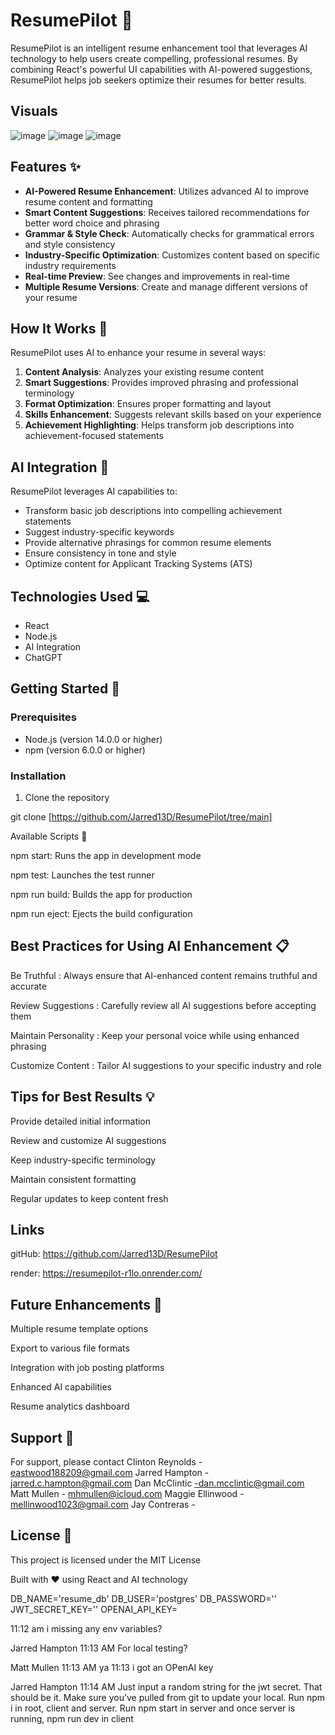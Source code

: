 # ResumePilot 🚀

ResumePilot is an intelligent resume enhancement tool that leverages AI technology to help users create compelling, professional resumes. By combining React's powerful UI capabilities with AI-powered suggestions, ResumePilot helps job seekers optimize their resumes for better results.

## Visuals

![image](https://github.com/user-attachments/assets/9d9f788b-8a7a-4905-a905-12f206b62c52)
![image](https://github.com/user-attachments/assets/65c2af6f-542d-44fc-bede-edb6adbe33ab)
![image](https://github.com/user-attachments/assets/ed70216a-ee02-435c-bb28-478e0127289a)


## Features ✨

- **AI-Powered Resume Enhancement**: Utilizes advanced AI to improve resume content and formatting
- **Smart Content Suggestions**: Receives tailored recommendations for better word choice and phrasing
- **Grammar & Style Check**: Automatically checks for grammatical errors and style consistency
- **Industry-Specific Optimization**: Customizes content based on specific industry requirements
- **Real-time Preview**: See changes and improvements in real-time
- **Multiple Resume Versions**: Create and manage different versions of your resume

## How It Works 🔄

ResumePilot uses AI to enhance your resume in several ways:

1. **Content Analysis**: Analyzes your existing resume content
2. **Smart Suggestions**: Provides improved phrasing and professional terminology
3. **Format Optimization**: Ensures proper formatting and layout
4. **Skills Enhancement**: Suggests relevant skills based on your experience
5. **Achievement Highlighting**: Helps transform job descriptions into achievement-focused statements

## AI Integration 🤖

ResumePilot leverages AI capabilities to:

- Transform basic job descriptions into compelling achievement statements
- Suggest industry-specific keywords
- Provide alternative phrasings for common resume elements
- Ensure consistency in tone and style
- Optimize content for Applicant Tracking Systems (ATS)

## Technologies Used 💻

- React
- Node.js
- AI Integration
- ChatGPT

## Getting Started 🚀

### Prerequisites

- Node.js (version 14.0.0 or higher)
- npm (version 6.0.0 or higher)

### Installation

1. Clone the repository

git clone [https://github.com/Jarred13D/ResumePilot/tree/main]

Available Scripts 📝

npm start: Runs the app in development mode

npm test: Launches the test runner

npm run build: Builds the app for production

npm run eject: Ejects the build configuration

## Best Practices for Using AI Enhancement 📋

Be Truthful : Always ensure that AI-enhanced content remains truthful and accurate

Review Suggestions : Carefully review all AI suggestions before accepting them

Maintain Personality : Keep your personal voice while using enhanced phrasing

Customize Content : Tailor AI suggestions to your specific industry and role

## Tips for Best Results 💡

Provide detailed initial information

Review and customize AI suggestions

Keep industry-specific terminology

Maintain consistent formatting

Regular updates to keep content fresh

## Links

gitHub: https://github.com/Jarred13D/ResumePilot

render: https://resumepilot-r1lo.onrender.com/

## Future Enhancements 🔮
Multiple resume template options

Export to various file formats

Integration with job posting platforms

Enhanced AI capabilities

Resume analytics dashboard

## Support 📧
For support, please contact
Clinton Reynolds - eastwood188209@gmail.com
Jarred Hampton - jarred.c.hampton@gmail.com
Dan McClintic -dan.mcclintic@gmail.com
Matt Mullen - mhmullen@icloud.com
Maggie Ellinwood - mellinwood1023@gmail.com
Jay Contreras -

## License 📄
This project is licensed under the MIT License


Built with ❤️ using React and AI technology

DB_NAME='resume_db'
DB_USER='postgres'
DB_PASSWORD=''
JWT_SECRET_KEY=''
OPENAI_API_KEY=

11:12
am i missing any env variables?

Jarred Hampton
11:13 AM
For local testing?

Matt Mullen
11:13 AM
ya
11:13
i got an OPenAI key

Jarred Hampton
11:14 AM
Just input a random string for the jwt secret. That should be it.
Make sure you’ve pulled from git to update your local. Run npm i in root, client and server. Run npm start in server and once server is running, npm run dev in client
